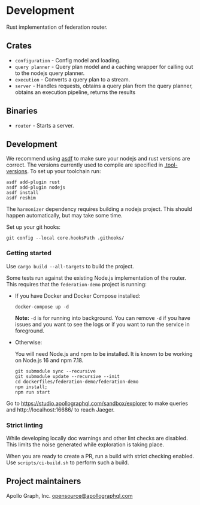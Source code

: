 # Development

Rust implementation of federation router.

## Crates

 *   `configuration` - Config model and loading.
 *   `query planner` - Query plan model and a caching wrapper for calling out to the nodejs query planner.
 *   `execution` - Converts a query plan to a stream.
 *   `server` - Handles requests,
     obtains a query plan from the query planner,
     obtains an execution pipeline,
     returns the results

## Binaries

 *   `router` - Starts a server.

## Development

We recommend using [asdf](https://github.com/asdf-vm/asdf) to make sure your
nodejs and rust versions are correct.  The versions currently used to compile
are specified in [.tool-versions](.tool-versions). To set up your toolchain
run:

```shell
asdf add-plugin rust
asdf add-plugin nodejs
asdf install
asdf reshim
```

The `harmonizer` dependency requires building a nodejs project. This should
happen automatically, but may take some time.

Set up your git hooks:

```shell
git config --local core.hooksPath .githooks/
```

### Getting started

Use `cargo build --all-targets` to build the project.

Some tests run against the existing Node.js implementation of the router. This
requires that the `federation-demo` project is running:

 *  If you have Docker and Docker Compose installed:

    ```
    docker-compose up -d
    ```

    **Note:** `-d` is for running into background. You can remove `-d` if you
    have issues and you want to see the logs or if you want to run the service
    in foreground.

 *  Otherwise:

    You will need Node.js and npm to be installed. It is known to be working on
    Node.js 16 and npm 7.18.

    ```shell
    git submodule sync --recursive
    git submodule update --recursive --init
    cd dockerfiles/federation-demo/federation-demo
    npm install;
    npm run start
    ```

Go to https://studio.apollographql.com/sandbox/explorer to make queries and
http://localhost:16686/ to reach Jaeger.

### Strict linting

While developing locally doc warnings and other lint checks are disabled.
This limits the noise generated while exploration is taking place.

When you are ready to create a PR, run a build with strict checking enabled.
Use `scripts/ci-build.sh` to perform such a build.

## Project maintainers

Apollo Graph, Inc. <opensource@apollographql.com>
